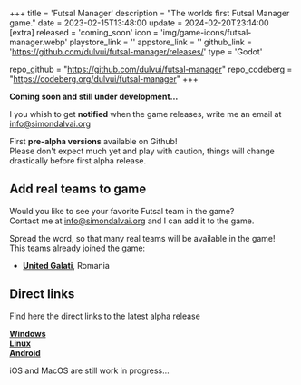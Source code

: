 +++
title = 'Futsal Manager'
description = "The worlds first Futsal Manager game."
date = 2023-02-15T13:48:00
update = 2024-02-20T23:14:00
[extra]
released = 'coming_soon'
icon = 'img/game-icons/futsal-manager.webp'
playstore_link = ''
appstore_link = ''
github_link = 'https://github.com/dulvui/futsal-manager/releases/'
type = 'Godot'

repo_github = "https://github.com/dulvui/futsal-manager"
repo_codeberg = "https://codeberg.org/dulvui/futsal-manager"
+++

**Coming soon and still under development...**  

I you whish to get **notified** when the game releases, write me an email at [info@simondalvai.org](mailto:info@simondalvai.org?subject=Futsal%20Manager%20release%20notification)

First **pre-alpha versions** available on Github!  
Please don't expect much yet and play with caution, things will change drastically before first alpha release.

## Add real teams to game
Would you like to see your favorite Futsal team in the game?     
Contact me at [info@simondalvai.org](mailto:info@simondalvai.org?subject=Futsal%20Manager%20Teams) and I can add it to the game.

Spread the word, so that many real teams will be available in the game!  
This teams already joined the game:
 - [**United Galati**](https://unitedgalati.ro), Romania 


## Direct links
Find here the direct links to the latest alpha release  

[**Windows**](https://github.com/dulvui/futsal-manager/releases/download/0.1.1-17/FutsalManager-Windows.zip)  
[**Linux**](https://github.com/dulvui/futsal-manager/releases/download/0.1.1-17/FutsalManager-Linux.x86_64)  
[**Android**](https://github.com/dulvui/futsal-manager/releases/download/0.1.1-17/FutsalManager.apk)  

iOS and MacOS are still work in progress...  
